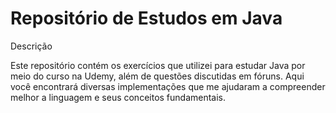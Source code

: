 # Repositório de Estudos em Java
Descrição

Este repositório contém os exercícios que utilizei para estudar Java por meio do curso na Udemy, além de questões discutidas em fóruns. Aqui você encontrará diversas implementações que me ajudaram a compreender melhor a linguagem e seus conceitos fundamentais.

